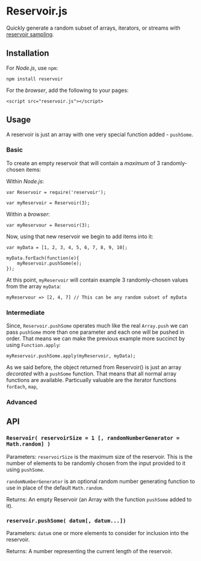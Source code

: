 # Reservoir.js
Quickly generate a random subset of arrays, iterators, or streams with [reservoir sampling](http://en.wikipedia.org/wiki/Reservoir_sampling).

## Installation

For *Node.js*, use `npm`:

````
npm install reservoir
````

For the *browser*, add the following to your pages:

````
<script src="reservoir.js"></script>
````

## Usage

A reservoir is just an array with one very special function added - `pushSome`.

### Basic

To create an empty reservoir that will contain a *maximum* of 3 randomly-chosen items:

Within *Node.js*:

````
var Reservoir = require('reservoir');

var myReservoir = Reservoir(3);
````

Within a *browser*:
````
var myReservour = Reservoir(3); 
````

Now, using that new reservoir we begin to add items into it:

````
var myData = [1, 2, 3, 4, 5, 6, 7, 8, 9, 10];

myData.forEach(function(e){
	myReservoir.pushSome(e);
});
````

At this point, `myReservoir` will contain example 3 randomly-chosen values from the array `myData`:

````
myReservour => [2, 4, 7] // This can be any random subset of myData
````

### Intermediate

Since, `Reservoir.pushSome` operates much like the real `Array.push` we can pass `pushSome` more than one parameter and each one will be pushed in order. That means we can make the previous example more succinct by using `Function.apply`:

````
myReservoir.pushSome.apply(myReservoir, myData);
````

As we said before, the object returned from Reservoir() is just an array *decorated* with a `pushSome` function. That means that all normal array functions are available. Particually valuable are the iterator functions `forEach`, `map`, 

### Advanced


## API

### `Reservoir( reservoirSize = 1 [, randomNumberGenerator = Math.random] )`

Parameters:
`reservoirSize` is the maximum size of the reservoir. This is the number of elements to be randomly chosen from the input provided to it using `pushSome`.

`randomNumberGenerator` is an optional random number generating function to use in place of the default `Math.random`. 

Returns:
An empty Reservoir (an Array with the function `pushSome` added to it).

### `reservoir.pushSome( datum[, datum...])`

Parameters:
`datum` one or more elements to consider for inclusion into the reservoir.

Returns: 
A number representing the current length of the reservoir.